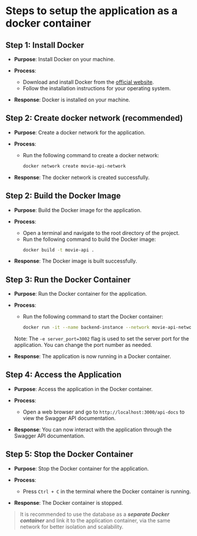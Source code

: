 # Steps to setup the application as a docker container

## Step 1: Install Docker

- **Purpose**: Install Docker on your machine.

- **Process**:

  - Download and install Docker from the [official website](https://docs.docker.com/get-docker/).
  - Follow the installation instructions for your operating system.

- **Response**: Docker is installed on your machine.

## Step 2: Create docker network (recommended)

- **Purpose**: Create a docker network for the application.

- **Process**:

  - Run the following command to create a docker network:
    ```bash
    docker network create movie-api-network
    ```

- **Response**: The docker network is created successfully.

## Step 2: Build the Docker Image

- **Purpose**: Build the Docker image for the application.

- **Process**:

  - Open a terminal and navigate to the root directory of the project.
  - Run the following command to build the Docker image:
    ```bash
    docker build -t movie-api .
    ```

- **Response**: The Docker image is built successfully.

## Step 3: Run the Docker Container

- **Purpose**: Run the Docker container for the application.

- **Process**:

  - Run the following command to start the Docker container:
    ```bash
    docker run -it --name backend-instance --network movie-api-network -p 3003:3002 -e server_port=3002 movie_backend
    ```

  Note: The `-e server_port=3002` flag is used to set the server port for the application. You can change the port number as needed.

- **Response**: The application is now running in a Docker container.

## Step 4: Access the Application

- **Purpose**: Access the application in the Docker container.

- **Process**:

  - Open a web browser and go to `http://localhost:3000/api-docs` to view the Swagger API documentation.

- **Response**: You can now interact with the application through the Swagger API documentation.

## Step 5: Stop the Docker Container

- **Purpose**: Stop the Docker container for the application.

- **Process**:

  - Press `Ctrl + C` in the terminal where the Docker container is running.

- **Response**: The Docker container is stopped.

> It is recommended to use the database as a **_separate Docker container_** and link it to the application container, via the same network for better isolation and scalability.
